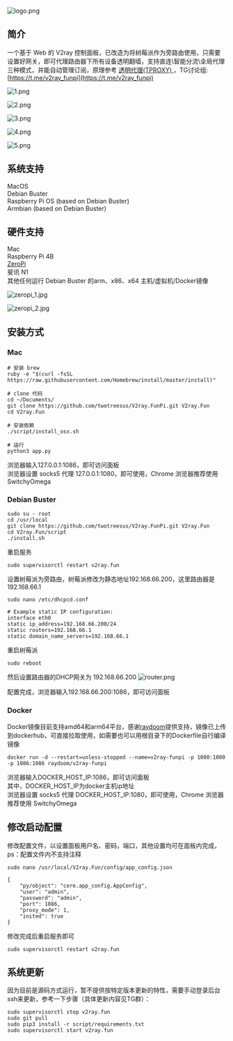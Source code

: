 ![logo.png](pic/logo.png)

## 简介

一个基于 Web 的 V2ray 控制面板，已改造为将树莓派作为旁路由使用，只需要设置好网关，即可代理路由器下所有设备透明翻墙，支持直连\智能分流\全局代理 三种模式，并能自动管理订阅，原理参考 [透明代理(TPROXY)
](https://guide.v2fly.org/app/tproxy.html)，TG讨论组:[https://t.me/v2ray_funpi](https://t.me/v2ray_funpi)

![1.png](pic/1.png)  

![2.png](pic/2.png)  

![3.png](pic/3.png)  

![4.png](pic/4.png)  

![5.png](pic/5.png)  

## 系统支持
MacOS  
Debian Buster  
Raspberry Pi OS (based on Debian Buster)  
Armbian (based on Debian Buster)


## 硬件支持
Mac  
Raspberry Pi 4B  
[ZeroPi](http://wiki.friendlyarm.com/wiki/index.php/ZeroPi)  
斐讯 N1  
其他任何运行 Debian Buster 的arm、x86、x64 主机/虚拟机/Docker镜像 

![zeropi_1.jpg](pic/zeropi_1.jpg)  

![zeropi_2.jpg](pic/zeropi_2.jpg)  

## 安装方式
### Mac
```
# 安装 brew
ruby -e "$(curl -fsSL https://raw.githubusercontent.com/Homebrew/install/master/install)"

# clone 代码
cd ~/Documents/
git clone https://github.com/twotreesus/V2ray.FunPi.git V2ray.Fun
cd V2ray.Fun

# 安装依赖
./script/install_osx.sh

# 运行
python3 app.py

```
浏览器输入127.0.0.1:1086，即可访问面板  
浏览器设置 socks5 代理 127.0.0.1:1080，即可使用，Chrome 浏览器推荐使用 SwitchyOmega  

### Debian Buster
```
sudo su - root
cd /usr/local
git clone https://github.com/twotreesus/V2ray.FunPi.git V2ray.Fun
cd V2ray.Fun/script
./install.sh
```

重启服务

```
sudo supervisorctl restart v2ray.fun
```

设置树莓派为旁路由，树莓派修改为静态地址192.168.66.200，这里路由器是192.168.66.1
```
sudo nano /etc/dhcpcd.conf

# Example static IP configuration:
interface eth0
static ip_address=192.168.66.200/24
static routers=192.168.66.1
static domain_name_servers=192.168.66.1
```

重启树莓派
```
sudo reboot
```

然后设置路由器的DHCP网关为 192.168.66.200
![router.png](pic/router.png)

配置完成，浏览器输入192.168.66.200:1086，即可访问面板

### Docker
Docker镜像目前支持amd64和arm64平台，感谢[raydoom](https://github.com/raydoom)提供支持，镜像已上传到dockerhub，可直接拉取使用，如需要也可以用根目录下的Dockerfile自行编译镜像

```
docker run -d --restart=unless-stopped --name=v2ray-funpi -p 1080:1080 -p 1086:1086 raydoom/v2ray-funpi
```

浏览器输入DOCKER_HOST_IP:1086，即可访问面板  
其中，DOCKER_HOST_IP为docker主机ip地址  
浏览器设置 socks5 代理 DOCKER_HOST_IP:1080，即可使用，Chrome 浏览器推荐使用 SwitchyOmega  

## 修改启动配置
修改配置文件，以设置面板用户名、密码，端口，其他设置均可在面板内完成，ps：配置文件内不支持注释

```
sudo nano /usr/local/V2ray.Fun/config/app_config.json

{
    "py/object": "core.app_config.AppConfig",
    "user": "admin",
    "password": "admin",
    "port": 1086,
    "proxy_mode": 1,
    "inited": true
}
```

修改完成后重启服务即可
```
sudo supervisorctl restart v2ray.fun
```

## 系统更新
因为目前是源码方式运行，暂不提供按特定版本更新的特性，需要手动登录后台ssh来更新，参考一下步骤（具体更新内容见TG群）：

```
sudo supervisorctl stop v2ray.fun
sudo git pull
sudo pip3 install -r script/requirements.txt
sudo supervisorctl start v2ray.fun
```